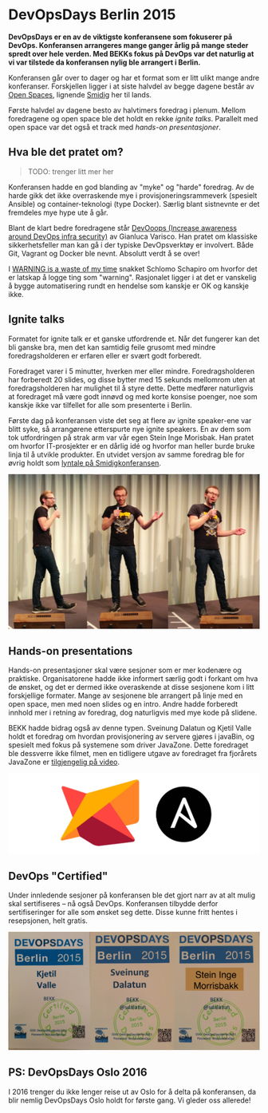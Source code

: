 DevOpsDays Berlin 2015
======================

**DevOpsDays er en av de viktigste konferansene som fokuserer på DevOps. Konferansen arrangeres mange ganger årlig på mange steder spredt over hele verden. Med BEKKs fokus på DevOps var det naturlig at vi var tilstede da konferansen nylig ble arrangert i Berlin.**

Konferansen går over to dager og har et format som er litt ulikt mange andre konferanser. Forskjellen ligger i at siste halvdel av begge dagene består av [Open Spaces](https://en.wikipedia.org/wiki/Open_Space_Technology), lignende [Smidig](http://smidig.no) her til lands.

Første halvdel av dagene besto av halvtimers foredrag i plenum. Mellom foredragene og open space ble det holdt en rekke _ignite talks_. Parallelt med open space var det også et track med _hands-on presentasjoner_. 

## Hva ble det pratet om?

> TODO: trenger litt mer her

Konferansen hadde en god blanding av "myke" og "harde" foredrag. Av de harde gikk det ikke overraskende mye i provisjoneringsrammeverk (spesielt Ansible) og container-teknologi (type Docker). Særlig blant sistnevnte er det fremdeles mye hype ute å går.

Blant de klart bedre foredragene står [DevOoops (Increase awareness around DevOps infra security)](https://drive.google.com/file/d/0ByJ_TRRQFrRUc0tocnRTMW1aT2c/view) av Gianluca Varisco. Han pratet om klassiske sikkerhetsfeller man kan gå i der typiske DevOpsverktøy er involvert. Både Git, Vagrant og Docker ble nevnt. Absolutt verdt å se over!

I [WARNING is a waste of my time](https://drive.google.com/file/d/0BwE6Lg9fMpezVU9mOG9ZRG8tMTA/view) snakket Schlomo Schapiro om hvorfor det er latskap å logge ting som "warning". Rasjonalet ligger i at det er vanskelig å bygge automatisering rundt en hendelse som kanskje er OK og kanskje ikke.

## Ignite talks

Formatet for ignite talk er et ganske utfordrende et. Når det fungerer kan det bli ganske bra, men det kan samtidig feile grusomt med mindre foredragsholderen er erfaren eller er svært godt forberedt.

Foredraget varer i 5 minutter, hverken mer eller mindre. Foredragsholderen har forberedt 20 slides, og disse bytter med 15 sekunds mellomrom uten at foredragsholderen har mulighet til å styre dette. Dette medfører naturligvis at foredraget må være godt innøvd og med korte konsise poenger, noe som kanskje ikke var tilfellet for alle som presenterte i Berlin.

Første dag på konferansen viste det seg at flere av ignite speaker-ene var blitt syke, så arrangørene etterspurte nye ignite speakers. En av dem som tok utfordringen på strak arm var vår egen Stein Inge Morisbak. Han pratet om hvorfor IT-prosjekter er en dårlig idé og hvorfor man heller burde bruke linja til å utvikle produkter. En utvidet versjon av samme foredrag ble for øvrig holdt som [lyntale på Smidigkonferansen](https://vimeo.com/145015970).

![Stein Inges ignite talk](ignite.jpg)

## Hands-on presentations

Hands-on presentasjoner skal være sesjoner som er mer kodenære og praktiske. Organisatorene hadde ikke informert særlig godt i forkant om hva de ønsket, og det er dermed ikke overaskende at disse sesjonene kom i litt forskjellige formater. Mange av sesjonene ble arrangert på linje med en open space, men med noen slides og en intro. Andre hadde forberedt innhold mer i retning av foredrag, dog naturligvis med mye kode på slidene.

BEKK hadde bidrag også av denne typen. Sveinung Dalatun og Kjetil Valle holdt et foredrag om hvordan provisjonering av servere gjøres i javaBin, og spesielt med fokus på systemene som driver JavaZone. Dette foredraget ble dessverre ikke filmet, men en tidligere utgave av foredraget fra fjorårets JavaZone er [tilgjengelig på video](https://vimeo.com/105861377).

![Provisjonering av JavaZone med Ansible](jz-ansible.jpg)

## DevOps "Certified"

Under innledende sesjoner på konferansen ble det gjort narr av at alt mulig skal sertifiseres – nå også DevOps. Konferansen tilbydde derfor sertifiseringer for alle som ønsket seg dette. Disse kunne fritt hentes i resepsjonen, helt gratis.

![Sertifiseringer](certs.jpg)

## PS: DevOpsDays Oslo 2016

I 2016 trenger du ikke lenger reise ut av Oslo for å delta på konferansen, da blir nemlig DevOpsDays Oslo holdt for første gang. Vi gleder oss allerede!
